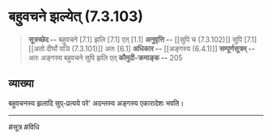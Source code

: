 # बहुवचने झल्येत् (7.3.103)
> **सूत्रच्छेद --** बहुवचने [7.1] झलि [7.1] एत् [1.1]
> **अनुवृत्ति --** [[सुपि च (7.3.102)]] सुपि [7.1] [[अतो दीर्घो यञि (7.3.101)]] अतः [6.1]
> **अधिकार --** [[अङ्गस्य (6.4.1)]]
> **सम्पूर्णसूत्रम् --** अतः अङ्गस्य बहुवचने सुपि झलि एत्
> **कौमुदी-क्रमाङ्क --** 205

## व्याख्या

बहुवचनस्य झलादि सुप्-प्रत्यये परे' अदन्तस्य अङ्गस्य एकारादेशः भवति।

---
#सूत्र #विधि 